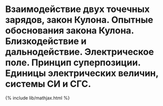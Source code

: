 # Взаимодействие двух точечных зарядов, закон Кулона. Опытные обоснования закона Кулона. Близкодействие и дальнодействие. Электрическое поле. Принцип суперпозиции. Единицы электрических величин, системы СИ и СГС.

{% include lib/mathjax.html %}

